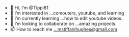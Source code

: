 - 👋 Hi, I’m @Tippi81
- 👀 I’m interested in ...comouters, youtube, and learning
- 🌱 I’m currently learning ...how to edit youtube videos.
- 💞️ I’m looking to collaborate on ...amazing projects.
- 📫 How to reach me ...mstiffanihughes@gmail.com

<!---
Tippi81/Tippi81 is a ✨ special ✨ repository because its `README.md` (this file) appears on your GitHub profile.
You can click the Preview link to take a look at your changes.
--->
